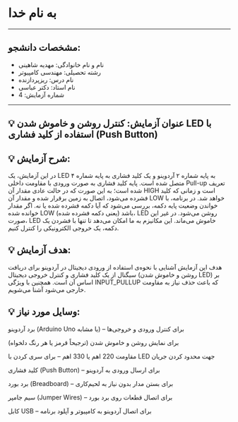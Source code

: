 # به نام خدا

---

## مشخصات دانشجو:

- نام و نام خانوادگی: مهدیه شاهینی
- رشته تحصیلی: مهندسی کامپیوتر  
- نام درس: ریزپردازنده  
- نام استاد: دکتر عباسی
- شماره آزمایش: 4

---

## 💡 عنوان آزمایش: کنترل روشن و خاموش شدن LED با استفاده از کلید فشاری (Push Button)

## 💡 شرح آزمایش: 
در این آزمایش، یک LED به پایه شماره ۲ آردوینو و یک کلید فشاری به پایه شماره ۴ متصل شده است. پایه کلید فشاری به صورت ورودی با مقاومت داخلی Pull-up تعریف شده است؛ به این صورت که در حالت عادی مقدار آن HIGH است و زمانی که کلید فشرده می‌شود، اتصال به زمین برقرار شده و مقدار آن LOW خواهد شد. در برنامه، با خواندن وضعیت پایه دکمه، بررسی می‌شود که آیا دکمه فشرده شده یا نه. اگر مقدار خوانده شده LOW باشد (یعنی دکمه فشرده شده)، LED روشن می‌شود. در غیر این صورت، LED خاموش می‌ماند. این مکانیزم به ما امکان می‌دهد تا تنها با فشردن یک دکمه، یک خروجی الکترونیکی را کنترل کنیم.

## 💡 هدف آزمایش:
هدف این آزمایش آشنایی با نحوه‌ی استفاده از ورودی دیجیتال در آردوینو برای دریافت سیگنال از یک کلید فشاری و کنترل خروجی دیجیتال (روشن و خاموش شدن LED) بر اساس آن است. همچنین با ویژگی INPUT_PULLUP که باعث حذف نیاز به مقاومت خارجی می‌شود آشنا می‌شویم.

## 💡 وسایل مورد نیاز:

برد آردوینو (Arduino Uno یا مشابه) – برای کنترل ورودی و خروجی‌ها

 برای نمایش روشن و خاموش شدن (ترجیحاً قرمز یا هر رنگ دلخواه)

مقاومت 220 اهم یا 330 اهم – برای سری کردن با LED جهت محدود کردن جریان

کلید فشاری (Push Button) – برای ارسال ورودی به آردوینو

برد بورد (Breadboard) – برای بستن مدار بدون نیاز به لحیم‌کاری

سیم جامپر (Jumper Wires) – برای اتصال قطعات روی برد بورد

کابل USB – برای اتصال آردوینو به کامپیوتر و آپلود برنامه
